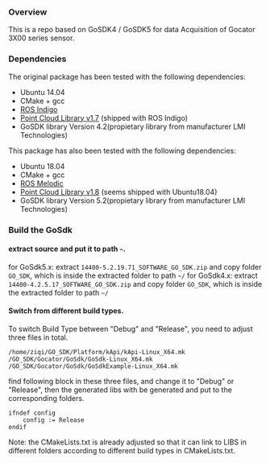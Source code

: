 ### Overview
This is a repo based on GoSDK4 / GoSDK5 for data Acquisition of Gocator 3X00 series sensor.

### Dependencies
The original package has been tested with the following dependencies:
* Ubuntu 14.04
* CMake + gcc
* [ROS Indigo](http://wiki.ros.org/indigo/Installation/Ubuntu)
* [Point Cloud Library v1.7](http://www.pointclouds.org/) (shipped with ROS Indigo)
* GoSDK library Version 4.2(propietary library from manufacturer LMI Technologies)

This package has also been tested with the following dependencies:
* Ubuntu 18.04
* CMake + gcc
* [ROS Melodic](http://wiki.ros.org/melodic/Installation/Ubuntu)
* [Point Cloud Library v1.8](http://www.pointclouds.org/) (seems shipped with Ubuntu18.04)
* GoSDK library Version 5.2(propietary library from manufacturer LMI Technologies)


### Build the GoSdk
#### extract source and put it to path `~`.
for GoSdk5.x:
extract `14400-5.2.19.71_SOFTWARE_GO_SDK.zip` and copy folder `GO_SDK`, which is inside the extracted folder to path `~/`
for GoSdk4.x:
extract `14400-4.2.5.17_SOFTWARE_GO_SDK.zip` and copy folder `GO_SDK`, which is inside the extracted folder to path `~/`

#### Switch from different build types.
To switch Build Type between "Debug" and "Release", you need to adjust three files in total.
```
/home/ziqi/GO_SDK/Platform/kApi/kApi-Linux_X64.mk
/GO_SDK/Gocator/GoSdk/GoSdk-Linux_X64.mk
/GO_SDK/Gocator/GoSdk/GoSdkExample-Linux_X64.mk
```

find following block in these three files, and change it to "Debug" or "Release", then the generated libs with be generated and put to the corresponding folders.
```
ifndef config
	config := Release
endif
```
Note: the CMakeLists.txt is already adjusted so that it can link to LIBS in different folders according to different build types in CMakeLists.txt.

